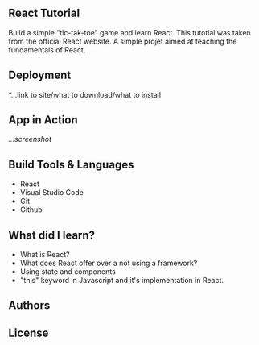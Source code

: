 ## React Tutorial

Build a simple "tic-tak-toe" game and learn React. This tutotial was taken from the official React website. A simple projet aimed at teaching the fundamentals of React.

## Deployment

\*...link to site/what to download/what to install

## App in Action

_...screenshot_

## Build Tools & Languages

- React
- Visual Studio Code
- Git
- Github

## What did I learn?

- What is React?
- What does React offer over a not using a framework?
- Using state and components
- "this" keyword in Javascript and it's implementation in React.

## Authors

## License
